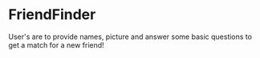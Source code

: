 # FriendFinder

User's are to provide names, picture and answer some basic questions to get a match for a new friend!
